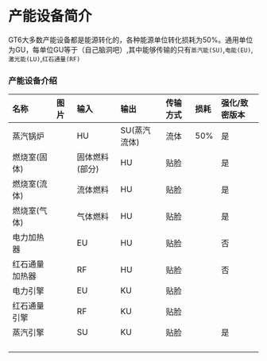 # 产能设备简介

GT6大多数产能设备都是能源转化的，各种能源单位转化损耗为50%。通用单位为GU，每单位GU等于（自己脑洞吧）,其中能够传输的只有`蒸汽能(SU)`,`电能(EU)`,`激光能(LU)`,`红石通量(RF)`

### 产能设备介绍

| 名称 | 图片 | 输入 | 输出 | 传输方式 | 损耗 | 强化/致密版本 |
| :--- | :--- | :--- | :--- | :--- | :--- | :--- |
| 蒸汽锅炉 |  | HU | SU\(蒸汽流体\) | 流体 | 50% | 是 |
| 燃烧室\(固体\) |  | 固体燃料\(部分\) | HU | 贴脸 |  | 是 |
| 燃烧室\(流体\) |  | 流体燃料 | HU | 贴脸 |  | 是 |
| 燃烧室\(气体\) |  | 气体燃料 | HU | 贴脸 |  | 是 |
| 电力加热器 |  | EU | HU | 贴脸 |  | 否 |
| 红石通量加热器 |  | RF | HU | 贴脸 |  | 否 |
| 电力引擎 |  | EU | KU | 贴脸 |  |  |
| 红石通量引擎 |  | RF | KU | 贴脸 |  |  |
| 蒸汽引擎 |  | SU | KU | 贴脸 |  | 是 |
|  |  |  |  |  |  |  |
|  |  |  |  |  |  |  |
|  |  |  |  |  |  |  |
|  |  |  |  |  |  |  |



